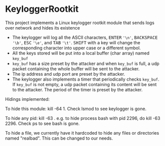 # KeyloggerRootkit
This project implements a Linux keylogger rootkit module that sends logs over network and hides its existence

- The keylogger will log all the ASCII characters, <kbd>ENTER</kbd> ``'\n'``, <kbd>BACKSPACE</kbd> ``'\b'``, <kbd>ESC</kbd> ``'\e'``, and <kbd>TAB</kbd> ``'\t'``. <kbd>SHIFT</kbd> with a key will change the corresponding character into upper case or a different symbol.
- All the keys stored will be put into a local buffer (char array) named ``key_buf``
- ``key_buf`` has a size preset by the attacker and when ``key_buf`` is full, a udp packet containing the whole buffer will be sent to the attacker.
- The ip address and udp port are preset by the attacker.
- The keylogger also implements a timer that periodically checks ``key_buf``. If ``key_buf`` is not empty, a udp packet containing its content will be sent to the attacker. The period of the timer is preset by the attacker.

Hidings implemented:

To hide this module: kill -64 1. Check lsmod to see keylogger is gone.

To hide any pid: kill -63 <pid>. e.g. to hide process bash with pid 2296, do kill -63 2296. Check ps to see bash is gone.
  
To hide a file, we currently have it hardcoded to hide any files or directories named "realbad". This can be changed to our needs.
